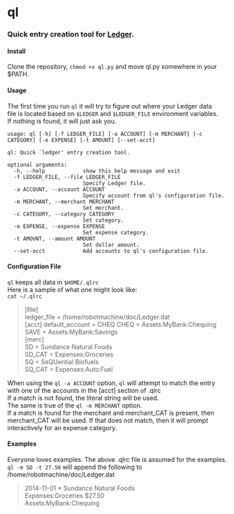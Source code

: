 # ql
### Quick entry creation tool for [Ledger](http://ledger-cli.org/ "Ledger").  

#### Install
Clone the repository, `chmod +x ql.py` and move ql.py somewhere in your $PATH.  
  
#### Usage
The first time you run `ql` it will try to figure out where your Ledger data  
file is located based on `$LEDGER` and `$LEDGER_FILE` environment variables.  
If nothing is found, it will just ask you.  
```  
usage: ql [-h] [-f LEDGER_FILE] [-a ACCOUNT] [-m MERCHANT] [-c CATEGORY] [-e EXPENSE] [-t AMOUNT] [--set-acct]
  
ql: Quick `ledger' entry creation tool.  
  
optional arguments:  
  -h, --help            show this help message and exit  
  -f LEDGER_FILE, --file LEDGER_FILE  
                        Specify Ledger file.  
  -a ACCOUNT, --account ACCOUNT  
                        Specify account from ql's configuration file.  
  -m MERCHANT, --merchant MERCHANT  
                        Set merchant.  
  -c CATEGORY, --category CATEGORY  
                        Set category.  
  -e EXPENSE, --expense EXPENSE  
                        Set expense category.  
  -t AMOUNT, --amount AMOUNT  
                        Set dollar amount.  
  --set-acct            Add accounts to ql's configuration file.  
```  
#### Configuration File  
`ql` keeps all data in `$HOME/.qlrc`  
Here is a sample of what one might look like:  
`cat ~/.qlrc`  
> [file]  
> ledger_file = /home/robotmachine/doc/Ledger.dat  
> [acct]
> default_account = CHEQ 
> CHEQ = Assets:MyBank:Chequing  
> SAVE = Assets:MyBank:Savings  
> [merc]  
> SD = Sundance Natural Foods  
> SD_CAT = Expenses:Groceries  
> SQ = SeQUential Biofuels  
> SQ_CAT = Expenses:Auto:Fuel  
  
When using the `ql -a ACCOUNT` option, `ql` will attempt to match the entry  
with one of the accounts in the [acct] section of .qlrc  
If a match is not found, the literal string will be used.  
The same is true of the `ql -m MERCHANT` option.  
If a match is found for the merchant and merchant_CAT is present, then  
merchant_CAT will be used. If that does not match, then it will prompt  
interactively for an expense category.  

#### Examples
Everyone loves examples. The above .qlrc file is assumed for the examples.  
`ql -m SD -t 27.50` will append the following to /home/robotmachine/doc/Ledger.dat  
> 2014-11-01 * Sundance Natural Foods  
> 	Expenses:Groceries		$27.50  
> 	Assets:MyBank:Chequing  
